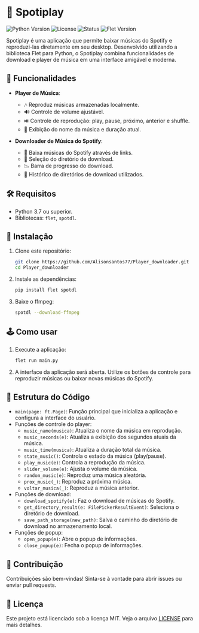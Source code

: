 # 🎵 Spotiplay

![Python Version](https://img.shields.io/badge/Python-3.7%2B-blue)
![License](https://img.shields.io/badge/License-MIT-green)
![Status](https://img.shields.io/badge/Status-Active-brightgreen)
![Flet Version](https://img.shields.io/badge/Flet-0.2.2-blueviolet)

Spotiplay é uma aplicação que permite baixar músicas do Spotify e reproduzi-las diretamente em seu desktop. Desenvolvido utilizando a biblioteca Flet para Python, o Spotiplay combina funcionalidades de download e player de música em uma interface amigável e moderna.

## 🌟 Funcionalidades

- **Player de Música**:
  - 🎶 Reproduz músicas armazenadas localmente.
  - 🔊 Controle de volume ajustável.
  - ⏯️ Controle de reprodução: play, pause, próximo, anterior e shuffle.
  - 📜 Exibição do nome da música e duração atual.

- **Downloader de Música do Spotify**:
  - 🔗 Baixa músicas do Spotify através de links.
  - 📂 Seleção do diretório de download.
  - 📉 Barra de progresso do download.
  - 📜 Histórico de diretórios de download utilizados.

## 🛠️ Requisitos

- Python 3.7 ou superior.
- Bibliotecas: `flet`, `spotdl`.

## 🚀 Instalação

1. Clone este repositório:
   ```bash
   git clone https://github.com/Alisonsantos77/Player_downloader.git
   cd Player_downloader
   ```

2. Instale as dependências:
   ```bash
   pip install flet spotdl
   ```

2. Baixe o ffmpeg:
   ```bash
   spotdl --download-ffmpeg
   ```

## 🕹️ Como usar

1. Execute a aplicação:
   ```bash
   flet run main.py
   ```

2. A interface da aplicação será aberta. Utilize os botões de controle para reproduzir músicas ou baixar novas músicas do Spotify.

## 📂 Estrutura do Código

- `main(page: ft.Page)`: Função principal que inicializa a aplicação e configura a interface do usuário.
- Funções de controle do player:
  - `music_name(musica)`: Atualiza o nome da música em reprodução.
  - `music_seconds(e)`: Atualiza a exibição dos segundos atuais da música.
  - `music_time(musica)`: Atualiza a duração total da música.
  - `state_music()`: Controla o estado da música (play/pause).
  - `play_music(e)`: Controla a reprodução da música.
  - `slider_volume(e)`: Ajusta o volume da música.
  - `random_music(e)`: Reproduz uma música aleatória.
  - `prox_music(_)`: Reproduz a próxima música.
  - `voltar_musica(_)`: Reproduz a música anterior.
- Funções de download:
  - `download_spotify(e)`: Faz o download de músicas do Spotify.
  - `get_directory_result(e: FilePickerResultEvent)`: Seleciona o diretório de download.
  - `save_path_storage(new_path)`: Salva o caminho do diretório de download no armazenamento local.
- Funções de popup:
  - `open_popup(e)`: Abre o popup de informações.
  - `close_popup(e)`: Fecha o popup de informações.

## 🤝 Contribuição

Contribuições são bem-vindas! Sinta-se à vontade para abrir issues ou enviar pull requests.

## 📄 Licença

Este projeto está licenciado sob a licença MIT. Veja o arquivo [LICENSE](LICENSE) para mais detalhes.
